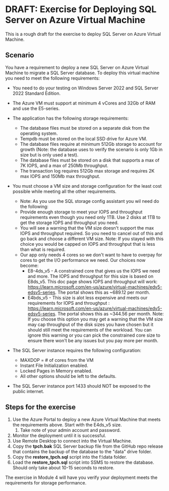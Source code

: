 # DRAFT: Exercise for Deploying SQL Server on Azure Virtual Machine

This is a rough draft for the exercise to deploy SQL Server on Azure Virtual Machine.

## Scenario

You have a requirement to deploy a new SQL Server on Azure Virtual Machine to migrate a SQL Server database. To deploy this virtual machine you need to meet the following requirements:

- You need to do your testing on Windows Server 2022 and SQL Server 2022 Standard Edition.
- The Azure VM must support at minimum 4 vCores and 32Gb of RAM and use the E5-series.
- The application has the following storage requirements:
    - The database files must be stored on a separate disk from the operating system.
    - Tempdb must be stored on the local SSD drive for Azure VM.
    - The database files require at minimum 512Gb storage to account for growth (Note: the database uses to verify the scenario is only 1Gb in size but is only used a test).
    - The database files must be stored on a disk that supports a max of 7K IOPS, and a max of 250Mb throughput.
    - The transaction log requires 512Gb max storage and requires 2K max IOPS and 150Mb max throughput.
- You must choose a VM size and storage configuration for the least cost possible while meeting all the other requirements.
    - Note: As you use the SQL storage config assistant you wil need do the following:
    - Provide enough storage to meet your IOPS and throughput requirements even though you need only 1TB. Use 2 disks at 1TB to get the storage IOPS and throughput you need.
    - You will see a warning that the VM size doesn't support the max IOPS and throughput required. So you need to cancel out of this and go back and choose a different VM size. Note: If you stayed with this choice you would be capped on IOPS and throughput that is less than what is required. 
    - Our app only needs 4 cores so we don't want to have to overpay for cores to get the I/O performance we need. Our choices now become:
        - E8-4ds_v5 - A constrained core that gives us the IOPS we need and more. The IOPS and throughput for this size is based on E8ds_v5. This doc page shows IOPS and throughput will work: https://learn.microsoft.com/en-us/azure/virtual-machines/edv5-edsv5-series. The portal shows this as ~689.12 per month.
        - E4bds_v5 - This size is alot less expensive and meets our requirements for IOPS and throughput : https://learn.microsoft.com/en-us/azure/virtual-machines/edv5-edsv5-series. The portal shows this as ~344.56 per month. Note: If you choose this option you may get a warning that the VM size may cap throughput of the disk sizes you have chosen but it should still meet the requirements of the workload. You can ignore this warning or you can pick the constrained core size to ensure there won't be any issues but you pay more per month.
- The SQL Server instance requires the following configuration:
    - MAXDOP = # of cores from the VM
    - Instant File Initialization enabled.
    - Locked Pages in Memory enabled.
    - All other options should be left to the defaults.

- The SQL Server instance port 1433 should NOT be exposed to the public internet.

## Steps for the exercise

1. Use the Azure Portal to deploy a new Azure Virtual Machine that meets the requirements above. Start with the E4ds_v5 size.
    1. Take note of your admin account and password.
1. Monitor the deployment until it is successful.
1. Use Remote Desktop to connect into the Virtual Machine.
1. Copy the **tpch.bak** SQL Server backup file from the GitHub repo release that contains the backup of the database to the "data" drive folder.
1. Copy the **restore_tpch.sql** script into the f:\data folder.
1. Load the **restore_tpch.sql** script into SSMS to restore the database. Should only take about 10-15 seconds to restore.

The exercise in Module 4 will have you verify your deployment meets the requirements for storage performance.